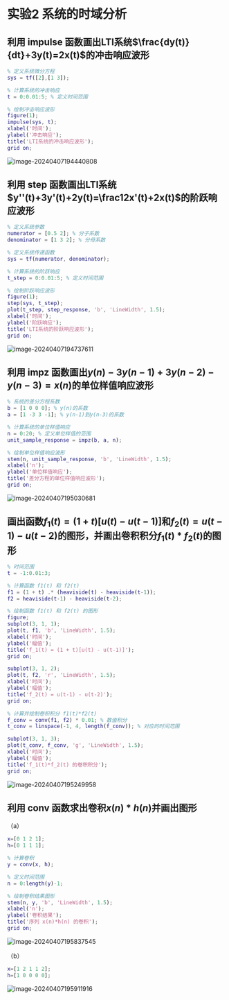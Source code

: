 # 实验2 系统的时域分析

## 利用 impulse 函数画出LTI系统$\frac{dy(t)}{dt}+3y(t)=2x(t)$的冲击响应波形

```matlab
% 定义系统微分方程
sys = tf([2],[1 3]);

% 计算系统的冲击响应
t = 0:0.01:5; % 定义时间范围

% 绘制冲击响应波形
figure(1);
impulse(sys, t);
xlabel('时间');
ylabel('冲击响应');
title('LTI系统的冲击响应波形');
grid on;
```

![image-20240407194440808](./%E5%AE%9E%E9%AA%8C2%20%E7%B3%BB%E7%BB%9F%E7%9A%84%E6%97%B6%E5%9F%9F%E5%88%86%E6%9E%90.assets/image-20240407194440808.png)

## 利用 step 函数画出LTI系统$y''(t)+3y'(t)+2y(t)=\frac12x'(t)+2x(t)$​的阶跃响应波形

```matlab
% 定义系统参数
numerator = [0.5 2]; % 分子系数
denominator = [1 3 2]; % 分母系数

% 定义系统传递函数
sys = tf(numerator, denominator);

% 计算系统的阶跃响应
t_step = 0:0.01:5; % 定义时间范围

% 绘制阶跃响应波形
figure(1);
step(sys, t_step);
plot(t_step, step_response, 'b', 'LineWidth', 1.5);
xlabel('时间');
ylabel('阶跃响应');
title('LTI系统的阶跃响应波形');
grid on;
```



![image-20240407194737611](./%E5%AE%9E%E9%AA%8C2%20%E7%B3%BB%E7%BB%9F%E7%9A%84%E6%97%B6%E5%9F%9F%E5%88%86%E6%9E%90.assets/image-20240407194737611.png)

## 利用 impz 函数画出$y(n)-3y(n-1)+3y(n-2)-y(n-3)=x(n)$​的单位样值响应波形

```matlab
% 系统的差分方程系数
b = [1 0 0 0]; % y(n)的系数
a = [1 -3 3 -1]; % y(n-1)到y(n-3)的系数

% 计算系统的单位样值响应
n = 0:20; % 定义单位样值的范围
unit_sample_response = impz(b, a, n);

% 绘制单位样值响应波形
stem(n, unit_sample_response, 'b', 'LineWidth', 1.5);
xlabel('n');
ylabel('单位样值响应');
title('差分方程的单位样值响应波形');
grid on;
```

![image-20240407195030681](./%E5%AE%9E%E9%AA%8C2%20%E7%B3%BB%E7%BB%9F%E7%9A%84%E6%97%B6%E5%9F%9F%E5%88%86%E6%9E%90.assets/image-20240407195030681.png)

## 画出函数$f_1(t)=(1+t)[u(t)-u(t-1)]$和$f_2(t)=u(t-1)-u(t-2)$的图形，并画出卷积积分$f_1(t)*f_2(t)$​的图形

```matlab
% 时间范围
t = -1:0.01:3;

% 计算函数 f1(t) 和 f2(t)
f1 = (1 + t) .* (heaviside(t) - heaviside(t-1));
f2 = heaviside(t-1) - heaviside(t-2);

% 绘制函数 f1(t) 和 f2(t) 的图形
figure;
subplot(3, 1, 1);
plot(t, f1, 'b', 'LineWidth', 1.5);
xlabel('时间');
ylabel('幅值');
title('f_1(t) = (1 + t)[u(t) - u(t-1)]');
grid on;

subplot(3, 1, 2);
plot(t, f2, 'r', 'LineWidth', 1.5);
xlabel('时间');
ylabel('幅值');
title('f_2(t) = u(t-1) - u(t-2)');
grid on;

% 计算并绘制卷积积分 f1(t)*f2(t)
f_conv = conv(f1, f2) * 0.01; % 数值积分
t_conv = linspace(-1, 4, length(f_conv)); % 对应的时间范围

subplot(3, 1, 3);
plot(t_conv, f_conv, 'g', 'LineWidth', 1.5);
xlabel('时间');
ylabel('幅值');
title('f_1(t)*f_2(t) 的卷积积分');
grid on;
```

![image-20240407195249958](./%E5%AE%9E%E9%AA%8C2%20%E7%B3%BB%E7%BB%9F%E7%9A%84%E6%97%B6%E5%9F%9F%E5%88%86%E6%9E%90.assets/image-20240407195249958.png)

## 利用 conv 函数求出卷积$x(n)*h(n)$​​并画出图形

（a）

```matlab
x=[0 1 2 1];
h=[0 1 1 1];
```

```matlab
% 计算卷积
y = conv(x, h);

% 定义时间范围
n = 0:length(y)-1;

% 绘制卷积结果图形
stem(n, y, 'b', 'LineWidth', 1.5);
xlabel('n');
ylabel('卷积结果');
title('序列 x(n)*h(n) 的卷积');
grid on;
```

![image-20240407195837545](./%E5%AE%9E%E9%AA%8C2%20%E7%B3%BB%E7%BB%9F%E7%9A%84%E6%97%B6%E5%9F%9F%E5%88%86%E6%9E%90.assets/image-20240407195837545.png)

（b）

```matlab
x=[1 2 1 1 2];
h=[1 0 0 0 0];
```

![image-20240407195911916](./%E5%AE%9E%E9%AA%8C2%20%E7%B3%BB%E7%BB%9F%E7%9A%84%E6%97%B6%E5%9F%9F%E5%88%86%E6%9E%90.assets/image-20240407195911916.png)
